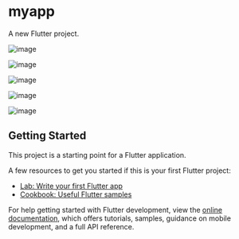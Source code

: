 # myapp

A new Flutter project.

![image](https://github.com/user-attachments/assets/c8b2ebe3-0ac0-4055-a413-9e35f5aa5408)

![image](https://github.com/user-attachments/assets/8a50c697-35ce-4244-a8a3-111d0193df1f)

![image](https://github.com/user-attachments/assets/ce232a82-91ba-4b5b-ab77-0d05c4b5a15a)

![image](https://github.com/user-attachments/assets/4520e40f-fe0e-4abc-ab56-b458f3e894b1)

![image](https://github.com/user-attachments/assets/256a247e-3d63-44c6-9a54-1abb469c01f8)




## Getting Started

This project is a starting point for a Flutter application.

A few resources to get you started if this is your first Flutter project:

- [Lab: Write your first Flutter app](https://docs.flutter.dev/get-started/codelab)
- [Cookbook: Useful Flutter samples](https://docs.flutter.dev/cookbook)

For help getting started with Flutter development, view the
[online documentation](https://docs.flutter.dev/), which offers tutorials,
samples, guidance on mobile development, and a full API reference.
